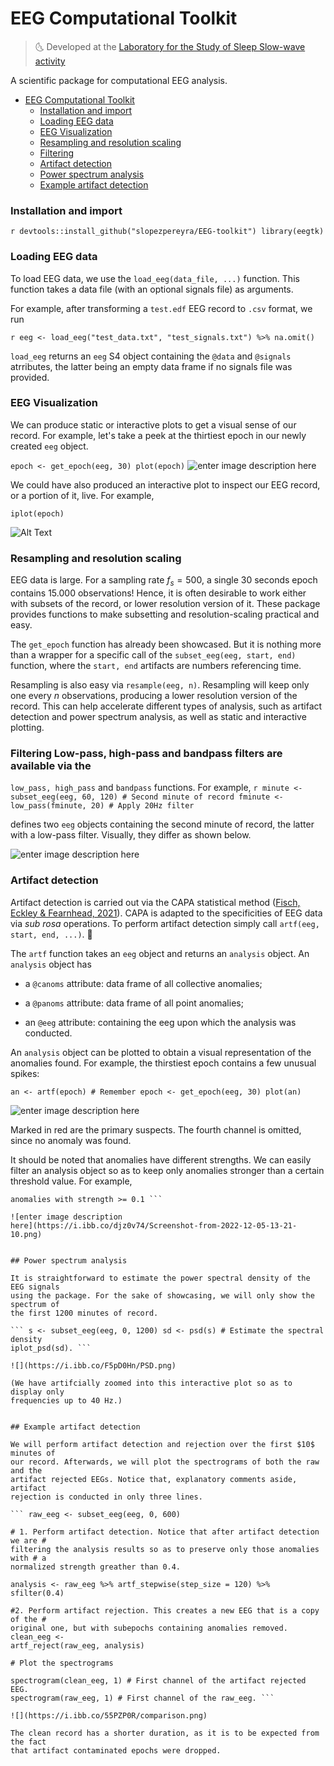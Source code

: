 ﻿
# EEG Computational Toolkit
  

> :last_quarter_moon_with_face: Developed at the [Laboratory for the Study of
> Sleep Slow-wave activity](https://www.med.upenn.edu/slowwavelab/)

A scientific package for computational EEG analysis.

- [EEG Computational Toolkit](#eeg-computational-toolkit)
    - [Installation and import](#installation-and-import)
    - [Loading EEG data](#loading-eeg-data)
    - [EEG Visualization](#eeg-visualization)
    - [Resampling and resolution scaling](#resampling-and-resolution-scaling)
    - [Filtering](#filtering)
    - [Artifact detection](#artifact-detection)
  - [Power spectrum analysis](#power-spectrum-analysis)
  - [Example artifact detection](#example-artifact-detection)


### Installation and import


```r devtools::install_github("slopezpereyra/EEG-toolkit") library(eegtk) ```
### Loading EEG data

To load EEG data, we use the `load_eeg(data_file, ...)` function. This function
takes a data file (with an optional signals file) as arguments.

For example, after transforming a `test.edf` EEG record to `.csv` format, we run

```r eeg <- load_eeg("test_data.txt", "test_signals.txt") %>% na.omit() ```

`load_eeg` returns an `eeg` S4 object containing the `@data` and `@signals`
atrributes, the latter being an empty data frame if no signals file was
provided.
  
### EEG Visualization

We can produce static or interactive plots to get a visual sense of our record.
For example, let's take a peek at the thirtiest epoch in our newly created `eeg`
object. 

``` epoch <- get_epoch(eeg, 30) plot(epoch) ``` ![enter image description
here](https://i.ibb.co/0X4GG8T/Screenshot-from-2022-12-05-13-12-17.png)

We could have also produced an interactive plot to inspect our EEG record, or a
portion of it, live. For example,

`iplot(epoch)`


![Alt Text](https://i.ibb.co/0XgxhKv/ezgif-1-2c5fd0d1e6.gif)

  

### Resampling and resolution scaling

EEG data is large. For a sampling rate $f_s = 500$, a single $30$ seconds epoch
contains $15.000$ observations!  Hence, it is often desirable to work either
with subsets of the record, or lower resolution version of it. These package
provides functions to make subsetting and resolution-scaling practical and easy.

The `get_epoch` function has already been showcased. But it is nothing more than
a wrapper for a specific call of the `subset_eeg(eeg, start, end)` function,
where the `start, end` artifacts are numbers referencing time.

Resampling is also easy via `resample(eeg, n)`. Resampling will keep only one
every $n$ observations, producing a lower resolution version of the record. This
can help accelerate different types of analysis, such as artifact detection and
power spectrum analysis, as well as static and interactive plotting.
 
### Filtering Low-pass, high-pass and bandpass filters are available via the
`low_pass, high_pass` and `bandpass` functions. For example, ```r minute <-
subset_eeg(eeg, 60, 120) # Second minute of record fminute <- low_pass(fminute,
20) # Apply 20Hz filter ```
 
defines two `eeg` objects containing the second minute of record, the latter
with a low-pass filter. Visually, they differ as shown below.

![enter image description here](https://i.ibb.co/HnG5jTc/plot-3.png)


### Artifact detection

Artifact detection is carried out via the CAPA statistical method ([Fisch,
Eckley & Fearnhead,
2021](https://onlinelibrary.wiley.com/doi/full/10.1002/sam.11586)). CAPA is
adapted to the specificities of EEG data via _sub rosa_ operations. To perform
artifact detection simply call `artf(eeg, start, end, ...)`. :microscope:
  

The `artf` function takes an `eeg` object and returns an `analysis` object. An
`analysis` object has

- a `@canoms` attribute: data frame of all collective anomalies;

- a `@panoms` attribute: data frame of all point anomalies;

- an `@eeg` attribute: containing the eeg upon which the analysis was conducted.

  

An `analysis` object can be plotted to obtain a visual representation of the
anomalies found. For example, the thirstiest epoch contains a few unusual
spikes:

``` an <- artf(epoch) # Remember epoch <- get_epoch(eeg, 30) plot(an) ```

![enter image description
here](https://i.ibb.co/BjL6fDR/Screenshot-from-2022-12-05-13-18-15.png)

Marked in red are the primary suspects.  The fourth channel is omitted, since no
anomaly was found. 

It should be noted that anomalies have different strengths. We can easily filter
an analysis object so as to keep only anomalies stronger than a certain
threshold value. For example,

``` filtered <- sfilter(an, 0.1) # After min-max normalization, # keep only
anomalies with strength >= 0.1 ```

![enter image description
here](https://i.ibb.co/djz0v74/Screenshot-from-2022-12-05-13-21-10.png)
  

## Power spectrum analysis

It is straightforward to estimate the power spectral density of the EEG signals
using the package. For the sake of showcasing, we will only show the spectrum of
the first 1200 minutes of record.

``` s <- subset_eeg(eeg, 0, 1200) sd <- psd(s) # Estimate the spectral density
iplot_psd(sd). ```

![](https://i.ibb.co/F5pD0Hn/PSD.png)

(We have artifcially zoomed into this interactive plot so as to display only
frequencies up to 40 Hz.)


## Example artifact detection

We will perform artifact detection and rejection over the first $10$ minutes of
our record. Afterwards, we will plot the spectrograms of both the raw and the
artifact rejected EEGs. Notice that, explanatory comments aside, artifact
rejection is conducted in only three lines.

``` raw_eeg <- subset_eeg(eeg, 0, 600)

# 1. Perform artifact detection. Notice that after artifact detection we are #
filtering the analysis results so as to preserve only those anomalies with # a
normalized strength greather than 0.4.

analysis <- raw_eeg %>% artf_stepwise(step_size = 120) %>% sfilter(0.4)

#2. Perform artifact rejection. This creates a new EEG that is a copy of the #
original one, but with subepochs containing anomalies removed. clean_eeg <-
artf_reject(raw_eeg, analysis)

# Plot the spectrograms

spectrogram(clean_eeg, 1) # First channel of the artifact rejected EEG.
spectrogram(raw_eeg, 1) # First channel of the raw_eeg. ```

![](https://i.ibb.co/55PZP0R/comparison.png)

The clean record has a shorter duration, as it is to be expected from the fact
that artifact contaminated epochs were dropped.
